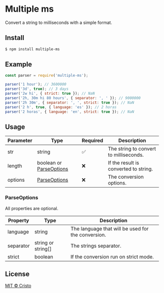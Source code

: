 # Multiple ms

Convert a string to milliseconds with a simple format.

## Install

```sh
$ npm install multiple-ms
```

## Example

```js
const parser = require('multiple-ms');

parser('1 hour'); // 3600000
parser('3d', true); // 3 days
parser('2w hi', { strict: true }); // NaN
parser('2h, 30m hi 80 hours', { separator: ', ' }); // 9000000
parser('2h 30m', { separator: ', ', strict: true }); // NaN
parser('2 h', true, { language: 'es' }); // 2 horas
parser('2 horas', { language: 'en', strict: true }); // NaN
```

## Usage

| Parameter | Type                                     | Required | Description                            |
| --------- | ---------------------------------------- | -------- | -------------------------------------- |
| str       | string                                   | ✅       | The string to convert to milliseconds. |
| length    | boolean or [ParseOptions](#ParseOptions) | ❌       | If the result is converted to string.  |
| options   | [ParseOptions](#ParseOptions)            | ❌       | The conversion options.                |

### ParseOptions

All properties are optional.

| Property  | Type               | Description                                        |
| --------- | ------------------ | -------------------------------------------------- |
| language  | string             | The language that will be used for the conversion. |
| separator | string or string[] | The strings separator.                             |
| strict    | boolean            | If the conversion run on strict mode.              |

## License

[MIT © Cristo](./LICENSE)
